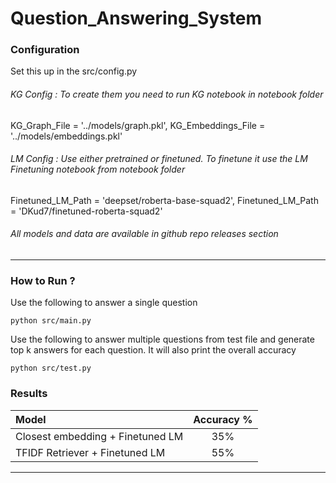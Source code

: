 # Question_Answering_System




### Configuration
Set this up in the src/config.py

###### KG Config : To create them you need to run KG notebook in notebook folder
KG_Graph_File = '../models/graph.pkl',
KG_Embeddings_File = '../models/embeddings.pkl'

###### LM Config : Use either pretrained or finetuned. To finetune it use the LM Finetuning notebook from notebook folder
Finetuned_LM_Path = 'deepset/roberta-base-squad2',
Finetuned_LM_Path = 'DKud7/finetuned-roberta-squad2'

###### All models and data are available in github repo releases section

___

### How to Run ?

Use the following to answer a single question
```
python src/main.py
```

Use the following to answer multiple questions from test file and generate top k answers for each question. 
It will also print the overall accuracy
```
python src/test.py
```
### Results

| Model |  Accuracy %  | 
|:-----|:---------:|
| Closest embedding + Finetuned LM    |  35%  |
| TFIDF Retriever   + Finetuned LM    |  55%  |

___
